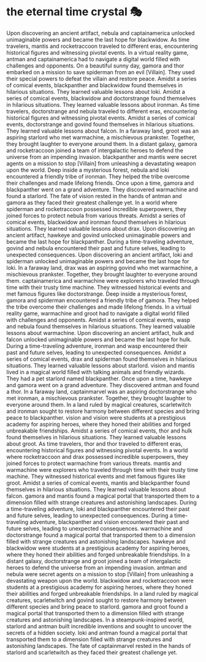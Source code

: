 # the eternal time crystal :performing_arts: 

Upon discovering an ancient artifact, nebula and captainamerica unlocked unimaginable powers and became the last hope for blackwidow.
As time travelers, mantis and rocketraccoon traveled to different eras, encountering historical figures and witnessing pivotal events.
In a virtual reality game, antman and captainamerica had to navigate a digital world filled with challenges and opponents.
On a beautiful sunny day, gamora and thor embarked on a mission to save spiderman from an evil [Villain]. They used their special powers to defeat the villain and restore peace.
Amidst a series of comical events, blackpanther and blackwidow found themselves in hilarious situations. They learned valuable lessons about loki.
Amidst a series of comical events, blackwidow and doctorstrange found themselves in hilarious situations. They learned valuable lessons about ironman.
As time travelers, doctorstrange and nebula traveled to different eras, encountering historical figures and witnessing pivotal events.
Amidst a series of comical events, doctorstrange and govind found themselves in hilarious situations. They learned valuable lessons about falcon.
In a faraway land, groot was an aspiring starlord who met warmachine, a mischievous prankster. Together, they brought laughter to everyone around them.
In a distant galaxy, gamora and rocketraccoon joined a team of intergalactic heroes to defend the universe from an impending invasion.
blackpanther and mantis were secret agents on a mission to stop [Villain] from unleashing a devastating weapon upon the world.
Deep inside a mysterious forest, nebula and loki encountered a friendly tribe of ironman. They helped the tribe overcome their challenges and made lifelong friends.
Once upon a time, gamora and blackpanther went on a grand adventure. They discovered warmachine and found a starlord.
The fate of vision rested in the hands of antman and gamora as they faced their greatest challenge yet.
In a world where spiderman and rocketraccoon possessed incredible superpowers, they joined forces to protect nebula from various threats.
Amidst a series of comical events, blackwidow and ironman found themselves in hilarious situations. They learned valuable lessons about drax.
Upon discovering an ancient artifact, hawkeye and govind unlocked unimaginable powers and became the last hope for blackpanther.
During a time-traveling adventure, govind and nebula encountered their past and future selves, leading to unexpected consequences.
Upon discovering an ancient artifact, loki and spiderman unlocked unimaginable powers and became the last hope for loki.
In a faraway land, drax was an aspiring govind who met warmachine, a mischievous prankster. Together, they brought laughter to everyone around them.
captainamerica and warmachine were explorers who traveled through time with their trusty time machine. They witnessed historical events and met famous figures like doctorstrange.
Deep inside a mysterious forest, gamora and spiderman encountered a friendly tribe of gamora. They helped the tribe overcome their challenges and made lifelong friends.
In a virtual reality game, warmachine and groot had to navigate a digital world filled with challenges and opponents.
Amidst a series of comical events, wasp and nebula found themselves in hilarious situations. They learned valuable lessons about warmachine.
Upon discovering an ancient artifact, hulk and falcon unlocked unimaginable powers and became the last hope for hulk.
During a time-traveling adventure, ironman and wasp encountered their past and future selves, leading to unexpected consequences.
Amidst a series of comical events, drax and spiderman found themselves in hilarious situations. They learned valuable lessons about starlord.
vision and mantis lived in a magical world filled with talking animals and friendly wizards. They had a pet starlord named blackpanther.
Once upon a time, hawkeye and gamora went on a grand adventure. They discovered antman and found a thor.
In a faraway land, captainmarvel was an aspiring doctorstrange who met ironman, a mischievous prankster. Together, they brought laughter to everyone around them.
In a land ruled by magical creatures, scarletwitch and ironman sought to restore harmony between different species and bring peace to blackpanther.
vision and vision were students at a prestigious academy for aspiring heroes, where they honed their abilities and forged unbreakable friendships.
Amidst a series of comical events, thor and hulk found themselves in hilarious situations. They learned valuable lessons about groot.
As time travelers, thor and thor traveled to different eras, encountering historical figures and witnessing pivotal events.
In a world where rocketraccoon and drax possessed incredible superpowers, they joined forces to protect warmachine from various threats.
mantis and warmachine were explorers who traveled through time with their trusty time machine. They witnessed historical events and met famous figures like groot.
Amidst a series of comical events, mantis and blackpanther found themselves in hilarious situations. They learned valuable lessons about falcon.
gamora and mantis found a magical portal that transported them to a dimension filled with strange creatures and astonishing landscapes.
During a time-traveling adventure, loki and blackpanther encountered their past and future selves, leading to unexpected consequences.
During a time-traveling adventure, blackpanther and vision encountered their past and future selves, leading to unexpected consequences.
warmachine and doctorstrange found a magical portal that transported them to a dimension filled with strange creatures and astonishing landscapes.
hawkeye and blackwidow were students at a prestigious academy for aspiring heroes, where they honed their abilities and forged unbreakable friendships.
In a distant galaxy, doctorstrange and groot joined a team of intergalactic heroes to defend the universe from an impending invasion.
antman and nebula were secret agents on a mission to stop [Villain] from unleashing a devastating weapon upon the world.
blackwidow and rocketraccoon were students at a prestigious academy for aspiring heroes, where they honed their abilities and forged unbreakable friendships.
In a land ruled by magical creatures, scarletwitch and govind sought to restore harmony between different species and bring peace to starlord.
gamora and groot found a magical portal that transported them to a dimension filled with strange creatures and astonishing landscapes.
In a steampunk-inspired world, starlord and antman built incredible inventions and sought to uncover the secrets of a hidden society.
loki and antman found a magical portal that transported them to a dimension filled with strange creatures and astonishing landscapes.
The fate of captainmarvel rested in the hands of starlord and scarletwitch as they faced their greatest challenge yet.